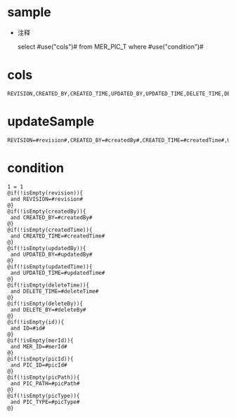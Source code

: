 sample
===
* 注释

	select #use("cols")# from MER_PIC_T  where  #use("condition")#

cols
===
	REVISION,CREATED_BY,CREATED_TIME,UPDATED_BY,UPDATED_TIME,DELETE_TIME,DELETE_BY,ID,MER_ID,PIC_ID,PIC_PATH,PIC_TYPE

updateSample
===
	
	REVISION=#revision#,CREATED_BY=#createdBy#,CREATED_TIME=#createdTime#,UPDATED_BY=#updatedBy#,UPDATED_TIME=#updatedTime#,DELETE_TIME=#deleteTime#,DELETE_BY=#deleteBy#,ID=#id#,MER_ID=#merId#,PIC_ID=#picId#,PIC_PATH=#picPath#,PIC_TYPE=#picType#

condition
===

	1 = 1  
	@if(!isEmpty(revision)){
	 and REVISION=#revision#
	@}
	@if(!isEmpty(createdBy)){
	 and CREATED_BY=#createdBy#
	@}
	@if(!isEmpty(createdTime)){
	 and CREATED_TIME=#createdTime#
	@}
	@if(!isEmpty(updatedBy)){
	 and UPDATED_BY=#updatedBy#
	@}
	@if(!isEmpty(updatedTime)){
	 and UPDATED_TIME=#updatedTime#
	@}
	@if(!isEmpty(deleteTime)){
	 and DELETE_TIME=#deleteTime#
	@}
	@if(!isEmpty(deleteBy)){
	 and DELETE_BY=#deleteBy#
	@}
	@if(!isEmpty(id)){
	 and ID=#id#
	@}
	@if(!isEmpty(merId)){
	 and MER_ID=#merId#
	@}
	@if(!isEmpty(picId)){
	 and PIC_ID=#picId#
	@}
	@if(!isEmpty(picPath)){
	 and PIC_PATH=#picPath#
	@}
	@if(!isEmpty(picType)){
	 and PIC_TYPE=#picType#
	@}
	
	